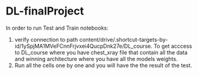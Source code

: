 # DL-finalProject
In order to run Test and Train notebooks:
1. verify connection to path content/drive/.shortcut-targets-by-id/1ySpjMA1MVeFCnnFrjvxei4QucpDnk27e/DL_course. To get acccess to DL_course where you have chest_xray file that contain all the data and winning architecture where you have all the models weights.
2. Run all the cells one by one and you will have the the result of the test.

